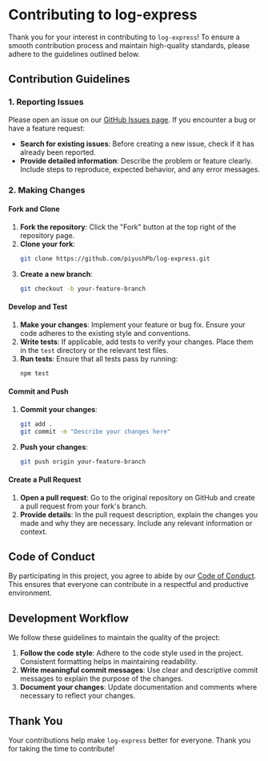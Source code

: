 # Contributing to log-express

Thank you for your interest in contributing to `log-express`! To ensure a smooth contribution process and maintain high-quality standards, please adhere to the guidelines outlined below.

## Contribution Guidelines

### 1. Reporting Issues

Please open an issue on our [GitHub Issues page](https://github.com/PiyushPb/log-express/issues). If you encounter a bug or have a feature request:

- **Search for existing issues**: Before creating a new issue, check if it has already been reported.
- **Provide detailed information**: Describe the problem or feature clearly. Include steps to reproduce, expected behavior, and any error messages.

### 2. Making Changes

#### Fork and Clone

1.  **Fork the repository**: Click the "Fork" button at the top right of the repository page.
2.  **Clone your fork**:
    ```bash
    git clone https://github.com/piyushPb/log-express.git
    ```
3.  **Create a new branch**:
    ```bash
    git checkout -b your-feature-branch
    ```

#### Develop and Test

1.  **Make your changes**: Implement your feature or bug fix. Ensure your code adheres to the existing style and conventions.
2.  **Write tests**: If applicable, add tests to verify your changes. Place them in the `test` directory or the relevant test files.
3.  **Run tests**: Ensure that all tests pass by running:
    ```bash
    npm test
    ```

#### Commit and Push

1.  **Commit your changes**:
    ```bash
    git add .
    git commit -m "Describe your changes here"
    ```
2.  **Push your changes**:
    ```bash
    git push origin your-feature-branch
    ```

#### Create a Pull Request

1.  **Open a pull request**: Go to the original repository on GitHub and create a pull request from your fork's branch.
2.  **Provide details**: In the pull request description, explain the changes you made and why they are necessary. Include any relevant information or context.

## Code of Conduct

By participating in this project, you agree to abide by our [Code of Conduct](CODE_OF_CONDUCT.md). This ensures that everyone can contribute in a respectful and productive environment.

## Development Workflow

We follow these guidelines to maintain the quality of the project:

1.  **Follow the code style**: Adhere to the code style used in the project. Consistent formatting helps in maintaining readability.
2.  **Write meaningful commit messages**: Use clear and descriptive commit messages to explain the purpose of the changes.
3.  **Document your changes**: Update documentation and comments where necessary to reflect your changes.

## Thank You

Your contributions help make `log-express` better for everyone. Thank you for taking the time to contribute!
